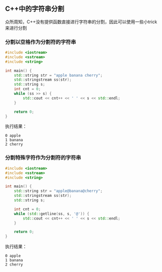 ## C++中的字符串分割
众所周知，C++没有提供函数直接进行字符串的分割，因此可以使用一些小trick来进行分割
### 分割以空格作为分割符的字符串
```C++
#include <iostream>
#include <sstream>
#include <string>

int main() {
    std::string str = "apple banana cherry";
    std::stringstream ss(str);
    std::string s;
    int cnt = 0;
    while (ss >> s) {
        std::cout << cnt++ << ' ' << s << std::endl;
    }

    return 0;
}
```

执行结果：
```shell
0 apple
1 banana
2 cherry
```

### 分割特殊字符作为分割符的字符串
```C++
#include <iostream>
#include <sstream>
#include <string>

int main() {
    std::string str = "apple@banana@cherry";
    std::stringstream ss(str);
    std::string s;

    int cnt = 0;
    while (std::getline(ss, s, '@')) {
        std::cout << cnt++ << ' ' << s << std::endl;
    }

    return 0;
}
```
执行结果：
```shell
0 apple
1 banana
2 cherry
```